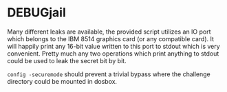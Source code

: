 # DEBUGjail

Many different leaks are available, the provided script utilizes an IO port which belongs to the IBM 8514 graphics card (or any compatible card).
It will happily print any 16-bit value written to this port to stdout which is very convenient.
Pretty much any two operations which print anything to stdout could be used to leak the secret bit by bit.

`config -securemode` should prevent a trivial bypass where the challenge directory could be mounted in dosbox.
